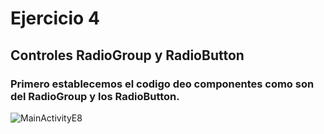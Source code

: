 # Ejercicio 4
## Controles RadioGroup y RadioButton 

### Primero establecemos el codigo deo componentes como son del RadioGroup y los RadioButton.

![MainActivityE8](https://user-images.githubusercontent.com/74798975/219899206-990f64e6-52cc-4759-b657-b73c4b4d549c.png)


